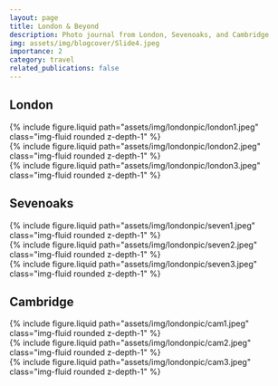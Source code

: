 ```yaml
---
layout: page
title: London & Beyond
description: Photo journal from London, Sevenoaks, and Cambridge
img: assets/img/blogcover/Slide4.jpeg
importance: 2
category: travel
related_publications: false
---
```


## London

<div class="row">
  <div class="col-sm mt-3 mt-md-0">
    {% include figure.liquid path="assets/img/londonpic/london1.jpeg" class="img-fluid rounded z-depth-1" %}
  </div>
  <div class="col-sm mt-3 mt-md-0">
    {% include figure.liquid path="assets/img/londonpic/london2.jpeg" class="img-fluid rounded z-depth-1" %}
  </div>
  <div class="col-sm mt-3 mt-md-0">
    {% include figure.liquid path="assets/img/londonpic/london3.jpeg" class="img-fluid rounded z-depth-1" %}
  </div>
</div>

## Sevenoaks

<div class="row mt-4">
  <div class="col-sm mt-3 mt-md-0">
    {% include figure.liquid path="assets/img/londonpic/seven1.jpeg" class="img-fluid rounded z-depth-1" %}
  </div>
  <div class="col-sm mt-3 mt-md-0">
    {% include figure.liquid path="assets/img/londonpic/seven2.jpeg" class="img-fluid rounded z-depth-1" %}
  </div>
  <div class="col-sm mt-3 mt-md-0">
    {% include figure.liquid path="assets/img/londonpic/seven3.jpeg" class="img-fluid rounded z-depth-1" %}
  </div>
</div>

## Cambridge

<div class="row mt-4">
  <div class="col-sm mt-3 mt-md-0">
    {% include figure.liquid path="assets/img/londonpic/cam1.jpeg" class="img-fluid rounded z-depth-1" %}
  </div>
  <div class="col-sm mt-3 mt-md-0">
    {% include figure.liquid path="assets/img/londonpic/cam2.jpeg" class="img-fluid rounded z-depth-1" %}
  </div>
  <div class="col-sm mt-3 mt-md-0">
    {% include figure.liquid path="assets/img/londonpic/cam3.jpeg" class="img-fluid rounded z-depth-1" %}
  </div>
</div>
